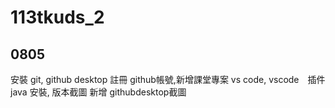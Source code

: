 # 113tkuds_2


## 0805
安裝 git, github desktop
註冊 github帳號,新增課堂專案
vs code, vscode　插件
java 安裝, 版本截圖
新增 githubdesktop截圖